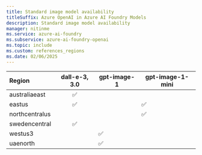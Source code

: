 ```yaml
---
title: Standard image model availability
titleSuffix: Azure OpenAI in Azure AI Foundry Models
description: Standard image model availability
manager: nitinme
ms.service: azure-ai-foundry
ms.subservice: azure-ai-foundry-openai
ms.topic: include
ms.custom: references_regions
ms.date: 02/06/2025
---
```


| **Region**   | **dall-e-3**, **3.0**   | **gpt-image-1** | **gpt-image-1-mini** |
|:-----------------|:---------------------:|---|--|
| australiaeast    | ✅                  |  |  |
| eastus           | ✅                  |  | ✅ |
| northcentralus   |                    |  | ✅ |
| swedencentral    | ✅                  |  |  |
| westus3   |                   | ✅ |  |
| uaenorth    |                  |✅   |  |